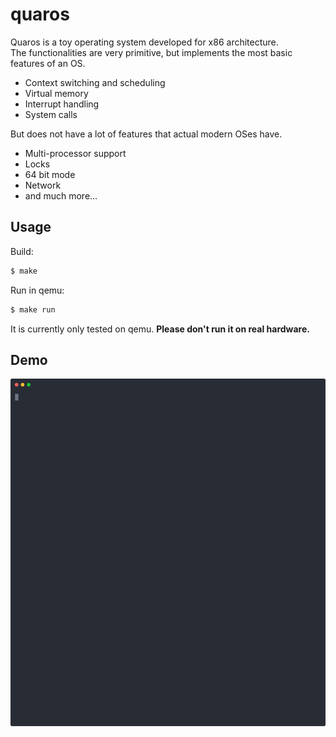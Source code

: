 # quaros
Quaros is a toy operating system developed for x86 architecture.  
The functionalities are very primitive, but implements the most basic features of an OS.
- Context switching and scheduling
- Virtual memory
- Interrupt handling
- System calls

But does not have a lot of features that actual modern OSes have.
- Multi-processor support
- Locks
- 64 bit mode
- Network
- and much more...

## Usage
Build:
```bash
$ make
```
Run in qemu:
```bash
$ make run
```
It is currently only tested on qemu.
__Please don't run it on real hardware.__

## Demo
<p align="center">
  <img width="600" src="https://raw.githubusercontent.com/ty60/quaros/master/demo.svg">
</p>
